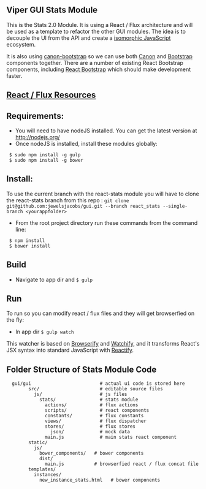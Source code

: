 ## Viper GUI Stats Module

This is the Stats 2.0 Module.  It is using a React / Flux architecture and will be used as a template to refactor the other GUI modules.  The idea is to decouple the UI from the API and create a [isomorphic JavaScript](http://nerds.airbnb.com/isomorphic-javascript-future-web-apps/) ecosystem.

It is also using [canon-bootstrap](https://github.com/rackerlabs/canon-bootstrap) so we can use both [Canon](http://rackerlabs.github.io/canon/) and [Bootstrap](http://getbootstrap.com/) components together.  There are a number of existing React Bootstrap components, including [React Bootstrap](http://react-bootstrap.github.io/) which should make development faster.

## [React / Flux Resources](https://github.com/yhagio/learn-react-flux)

## Requirements:
* You will need to have nodeJS installed.  You can get the latest version at http://nodejs.org/
* Once nodeJS is installed, install these modules globally: 
```
 $ sudo npm install -g gulp
 $ sudo npm install -g bower
```

## Install:
To use the current branch with the react-stats module you will have to clone the react-stats branch from this repo :
`git clone git@github.com:jewelsjacobs/gui.git --branch react_stats --single-branch <yourappfolder>`

* From the root project directory run these commands from the command line:
```
 $ npm install
 $ bower install
```

## Build
* Navigate to app dir and `$ gulp`

## Run
To run so you can modify react / flux files and they will get browserfied on the fly:
* In app dir `$ gulp watch`

This watcher is based on [Browserify](http://browserify.org/) and
[Watchify](https://github.com/substack/watchify), and it transforms
React's JSX syntax into standard JavaScript with [Reactify](https://github.com/andreypopp/reactify).

## Folder Structure of Stats Module Code

      gui/gui                         # actual ui code is stored here
            src/                      # editable source files
              js/                     # js files
                stats/                # stats module
                  actions/            # flux actions
                  scripts/            # react components
                  constants/          # flux constants
                  views/              # flux dispatcher
                  stores/             # flux stores
                    json/             # mock data
                  main.js             # main stats react component
            static/
              js/
                bower_components/   # bower components
                dist/
                  main.js           # browserfied react / flux concat file
            templates/
              instances/
                new_instance_stats.html   # bower components

